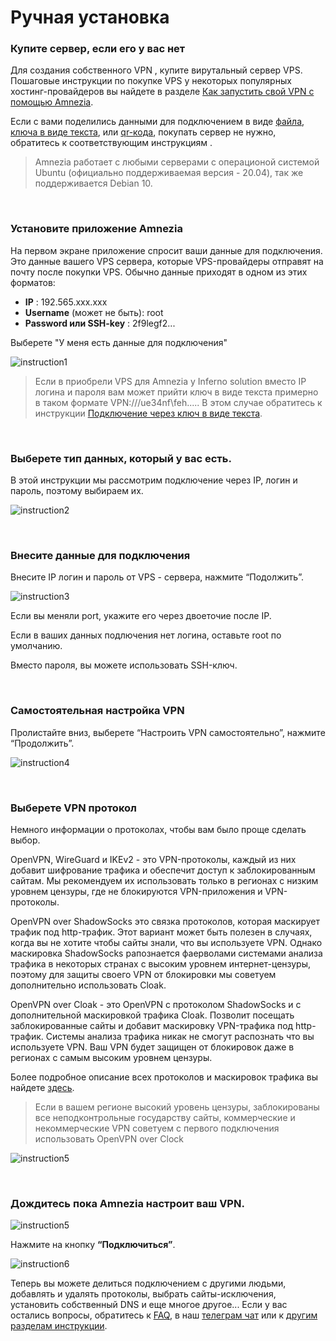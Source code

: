 # Ручная установка
### Купите сервер, если его у вас нет

Для создания собственного  VPN , купите вирутальный сервер VPS. Пошаговые инструкции по покупке VPS  у некоторых популярных хостинг-провайдеров вы найдете в разделе 
[Как запустить свой VPN с помощью Amnezia].  

Если с вами поделились данными для подключением в виде [файла], [ключа в виде текста], или [qr-кода], покупать сервер не нужно, обратитесь к соответствующим инструкциям .

> Amnezia работает с любыми серверами с операционой системой Ubuntu (официально поддерживаемая версия - 20.04), так же поддерживается Debian 10.



&nbsp;

### Установите приложение Amnezia

На первом экране приложение спросит ваши данные для подключения. Это данные вашего VPS сервера, которые VPS-провайдеры отправят на почту после покупки VPS. Обычно данные приходят в одном из этих форматов:

- **IP** : 192.565.ххx.xxx
- **Username** (может не быть): root
- **Password или SSH-key** : 2f9legf2...

Выберете "У меня есть данные для подключения" 



![instruction1](https://raw.githubusercontent.com/amnezia-vpn/amnezia.org-content/master/docs/ru/instructions/02_manual-install/img/mi_ru_1.png)

> Если в приобрели VPS для Amnezia у  Inferno solution вместо IP логина и пароля вам может прийти  ключ в виде текста примерно в таком формате VPN:///ue34nf\feh.....
В этом случае  обратитесь к инструкции  [Подключение через ключ в виде текста].


&nbsp;

### Выберете  тип данных, который у вас есть.

В этой инструкции мы рассмотрим подключение через IP, логин и пароль, поэтому выбираем их.  

![instruction2](https://raw.githubusercontent.com/amnezia-vpn/amnezia.org-content/master/docs/ru/instructions/02_manual-install/img/mi_ru_2.png)

&nbsp;

### Внесите данные для подключения

Внесите IP  логин и пароль от VPS - сервера, нажмите “Подолжить”.


![instruction3](https://raw.githubusercontent.com/amnezia-vpn/amnezia.org-content/master/docs/ru/instructions/02_manual-install/img/mi_ru_3.png)

 Если вы меняли port, укажите его через двоеточие после IP.

 Если в ваших данных подлючения нет  логина, оставьте root по умолчанию. 

 Вместо пароля, вы можете использовать  SSH-ключ.

&nbsp;

### Самостоятельная настройка VPN

Пролистайте вниз, выберете “Настроить VPN самостоятельно”, нажмите “Продолжить”.

![instruction4](https://raw.githubusercontent.com/amnezia-vpn/amnezia.org-content/master/docs/ru/instructions/02_manual-install/img/mi_ru_4.png)

&nbsp;

### Выберете VPN протокол

Немного информации о протоколах, чтобы вам было проще сделать выбор. 

OpenVPN, WireGuard и IKEv2 - это VPN-протоколы, каждый из них добавит шифрование трафика и обеспечит доступ к заблокированным сайтам.  Мы рекомендуем их использовать только в  регионах с низким уровнем цензуры, где не блокируются  VPN-приложения и VPN-протоколы.  

OpenVPN over ShadowSocks это связка протоколов, которая  маскирует трафик под http-трафик. Этот вариант  может быть полезен в случаях,  когда вы не хотите чтобы сайты  знали, что вы используете VPN.  Однако  маскировка ShadowSocks рапознается фаерволами системами анализа трафика в некоторых странах с высоким уровнем интернет-цензуры, поэтому для защиты своего VPN от блокировки  мы советуем дополнительно использовать Cloak.

OpenVPN over Cloak - это OpenVPN  с протоколом ShadowSocks и c дополнительной  маскировкой трафика   Cloak.  Позволит посещать заблокированные сайты  и добавит маскировку VPN-трафика под http-трафик. Системы анализа  трафика никак не смогут распознать что вы используете VPN.  Ваш VPN будет защищен от блокировок  даже в регионах с самым высоким уровнем цензуры.  

Более подробное описание всех протоколов и маскировок трафика вы найдете [здесь]. 

> Если в вашем регионе высокий уровень цензуры, заблокированы все неподконтрольные государству сайты, коммерческие и некоммерческие VPN советуем с первого подключения использовать OpenVPN over Clock

![instruction5](https://raw.githubusercontent.com/amnezia-vpn/amnezia.org-content/master/docs/ru/instructions/02_manual-install/img/mi_ru_5.png)

&nbsp;

### Дождитесь пока Amnezia настроит ваш VPN.

![instruction5](https://raw.githubusercontent.com/amnezia-vpn/amnezia.org-content/master/docs/ru/instructions/02_manual-install/img/mi_ru_6.png)

Нажмите на кнопку **“Подключиться”**.


![instruction6](https://raw.githubusercontent.com/amnezia-vpn/amnezia.org-content/master/docs/ru/instructions/02_manual-install/img/mi_ru_7.png)


Теперь вы можете делиться подключением с другими людьми, добавлять и удалять  протоколы, выбрать сайты-исключения,  установить  собственный DNS и еще многое другое... 
Если у вас остались вопросы, обратитесь к [FAQ], в наш [телеграм чат] или к [другим разделам инструкции].


[Подключение через ключ в виде текста]: ../instructions/03_text-key-connection
[Как запустить свой VPN с помощью Amnezia]: ../instructions/0_starter-guide
[здесь]: ../instructions/09_about_protocols
[FAQ]: ../about 
[телеграм чат]: https://t.me/amnezia_vpn
[другим разделам инструкции]: ../instructions
[файла]: ../instructions/04_file-connection
[ключа в виде текста]: ../instructions/03_text-key-connection
[qr-кода]: ../instructions/05_qr-code_connection
